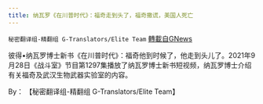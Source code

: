 ```yaml
---
title: 纳瓦罗《在川普时代》：福奇走到头了，福奇撒谎，美国人死亡
---
```

`秘密翻译组-精翻组 G-Translators/Elite Team` [轉載自GNews](https://gnews.org/zh-hans/1566623/)

彼得•纳瓦罗博士新书《在川普时代》：福奇他到时候了，他走到头儿了。2021年9月28日《战斗室》节目第1297集播放了纳瓦罗博士新书短视频，纳瓦罗博士介绍有关福奇及武汉生物武器实验室的内容。

By： 【秘密翻译组-精翻组 G-Translators/Elite Team】
